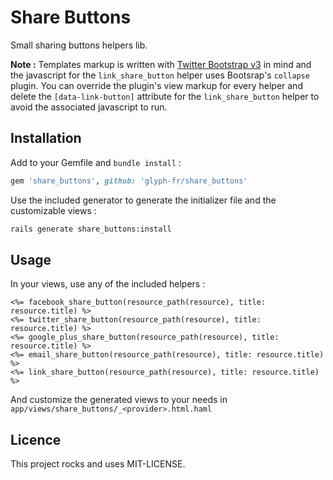 # Share Buttons

Small sharing buttons helpers lib.

**Note :** Templates markup is written with
[Twitter Bootstrap v3](http://getbootstrap.com/) in mind and the javascript for
the `link_share_button` helper uses Bootsrap's `collapse` plugin.
You can override the plugin's view markup for every helper and delete the
`[data-link-button]` attribute for the `link_share_button` helper to avoid
the associated javascript to run.

## Installation

Add to your Gemfile and `bundle install` :

```ruby
gem 'share_buttons', github: 'glyph-fr/share_buttons'
```

Use the included generator to generate the initializer file and the customizable views :

```bash
rails generate share_buttons:install
```

## Usage

In your views, use any of the included helpers :

```erb
<%= facebook_share_button(resource_path(resource), title: resource.title) %>
<%= twitter_share_button(resource_path(resource), title: resource.title) %>
<%= google_plus_share_button(resource_path(resource), title: resource.title) %>
<%= email_share_button(resource_path(resource), title: resource.title) %>
<%= link_share_button(resource_path(resource), title: resource.title) %>
```

And customize the generated views to your needs in `app/views/share_buttons/_<provider>.html.haml`

## Licence

This project rocks and uses MIT-LICENSE.
